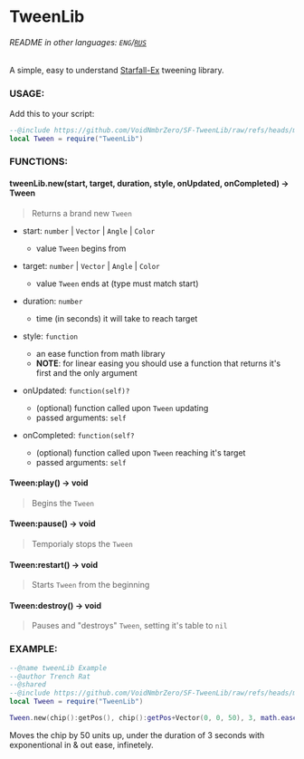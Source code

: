 # TweenLib

###### README in other languages: `ENG`/[`RUS`](https://github.com/VoidNmbrZero/SF-TweenLib/blob/main/README_RU.md)

A simple, easy to understand [Starfall-Ex](https://github.com/thegrb93/StarfallEx) tweening library.

### USAGE: 

Add this to your script:
```lua
--@include https://github.com/VoidNmbrZero/SF-TweenLib/raw/refs/heads/main/tweenlib.lua as TweenLib
local Tween = require("TweenLib")
```

### FUNCTIONS:

#### tweenLib.new(start, target, duration, style, onUpdated, onCompleted) -> Tween
> Returns a brand new `Tween`

+ start: `number` | `Vector` | `Angle` | `Color`
  + value `Tween` begins from

+ target: `number` | `Vector` | `Angle` | `Color`
  + value `Tween` ends at (type must match start)

+ duration: `number`
  + time (in seconds) it will take to reach target

+ style: `function`
  + an ease function from math library
  + **NOTE**: for linear easing you should use a function that returns it's first and the only argument
  
+ onUpdated: `function(self)?`
  + (optional) function called upon `Tween` updating
  + passed arguments: `self`
  
+ onCompleted: `function(self?`
  + (optional) function called upon `Tween` reaching it's target
  + passed arguments: `self`

#### Tween:play() -> void
> Begins the `Tween`

#### Tween:pause() -> void
> Temporialy stops the `Tween`

#### Tween:restart() -> void
> Starts `Tween` from the beginning

#### Tween:destroy() -> void
> Pauses and "destroys" `Tween`, setting it's table to `nil`

### EXAMPLE:

```lua
--@name tweenLib Example
--@author Trench Rat
--@shared
--@include https://github.com/VoidNmbrZero/SF-TweenLib/raw/refs/heads/main/tweenlib.lua as TweenLib
local Tween = require("TweenLib")

Tween.new(chip():getPos(), chip():getPos+Vector(0, 0, 50), 3, math.easeInOutExpo, function(self) chip():setPos(self.value) end, function(self) self:restart() end):play()
```
Moves the chip by 50 units up, under the duration of 3 seconds with exponentional in & out ease, infinetely.
